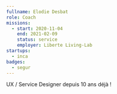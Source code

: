 ```yaml
---
fullname: Elodie Desbat
role: Coach
missions:
  - start: 2020-11-04
    end: 2021-02-09
    status: service
    employer: Liberte Living-Lab
startups:
  - inca
badges:
  - segur
---
```


UX / Service Designer depuis 10 ans déjà ! 
